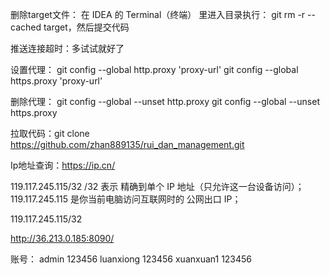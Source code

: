 删除target文件：
在 IDEA 的 Terminal（终端） 里进入目录执行： git rm -r --cached target，然后提交代码


推送连接超时：多试试就好了

设置代理：
git config --global http.proxy 'proxy-url'
git config --global https.proxy 'proxy-url'

删除代理：
git config --global --unset http.proxy
git config --global --unset https.proxy

拉取代码：git clone https://github.com/zhan889135/rui_dan_management.git


Ip地址查询：https://ip.cn/

119.117.245.115/32
/32 表示 精确到单个 IP 地址（只允许这一台设备访问）；
119.117.245.115 是你当前电脑访问互联网时的 公网出口 IP；

119.117.245.115/32

http://36.213.0.185:8090/

账号：
admin 123456
luanxiong 123456
xuanxuan1 123456
